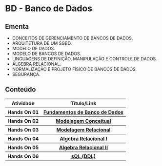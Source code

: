 <h1> BD - Banco de Dados</h1>

<h2> Ementa </h2>
<ul>
    <li>CONCEITOS DE GERENCIAMENTO DE BANCOS DE DADOS. </li>
    <li>ARQUITETURA DE UM SGBD. </li>
    <li>MODELO DE DADOS. </li>
    <li>MODELO DE BANCOS DE DADOS. </li>
    <li>LINGUAGENS DE DEFINIÇÃO, MANIPULAÇÃO E CONTROLE DE DADOS. </li>
    <li>ÁLGEBRA RELACIONAL. </li>
    <li>NORMALIZAÇÃO E PROJETO FÍSICO DE BANCOS DE DADOS. </li>
    <li>SEGURANÇA.</li>
</ul>

<h2> Conteúdo </h2>
<table>
    <tr>
        <th>Atividade</th>
        <th>Título/Link</th>
    </tr>
    <tr>
        <th>Hands On 01</th>
        <th><a href="HandsOn01_FundamentosBancoDados">Fundamentos de Banco de Dados</th>
    </tr>
    <tr>
        <th>Hands On 02</th>
        <th><a href="HandsOn02_ModelagemConceitual">Modelagem Conceitual</th>
    </tr>
    <tr>
        <th>Hands On 03</th>
        <th><a href="HandsOn03_ModelagemRelacional">Modelagem Relacional</th>
    </tr>
    <tr>
        <th>Hands On 04</th>
        <th><a href="HandsOn04_AlgebraRelacional_I">Algebra Relacional I</th>
    </tr>
    <tr>
        <th>Hands On 05</th>
        <th><a href="HandsOn05_AlgebraRelacional_II">Algebra Relacional II</th>
    </tr>
    <tr>
        <th>Hands On 06</th>
        <th><a href="HandsOn06_SQL_DDL">sQL (DDL)</th>
    </tr>
</table>
